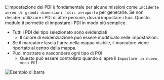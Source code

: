 L'impostazione dei PDI è fondamentale per alcune missioni come `Incidente aereo di grandi dimensioni fuori aeroporto` per generarle. Se non desideri utilizzare i PDI di altre persone, dovrai impostare i tuoi. Questo modulo ti permette di impostare i PDI in modo più semplice.

* Tutti i PDI del tipo selezionato sono evidenziati
  * Il colore di evidenziazione può essere modificato nelle impostazioni.
* Se il marcatore lascia l'area della mappa visibile, il marcatore viene riportato al centro della mappa.
* Puoi mostrare e nascondere ogni tipo di POI
  * Questo può essere controllato quando si apre il `Impostare un nuovo menu PDI`
 
 
 ![Esempio di barra](POI.png)
